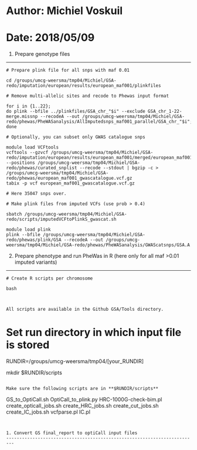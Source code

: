 # Author: Michiel Voskuil 

# Date: 2018/05/09

1. Prepare genotype files
---------------------------------------------------
```
# Prepare plink file for all snps with maf 0.01

cd /groups/umcg-weersma/tmp04/Michiel/GSA-redo/imputation/european/results/european_maf001/plinkfiles

# Remove multi-allelic sites and recode to Phewas input format

for i in {1..22}; 
do plink --bfile ../plinkfiles/GSA_chr_"$i" --exclude GSA_chr_1-22-merge.missnp --recodeA --out /groups/umcg-weersma/tmp04/Michiel/GSA-redo/phewas/PheWASanalysis/AllImputedsnps_maf001_parallel/GSA_chr_"$i";
done
```
```
# Optionally, you can subset only GWAS catalogue snps

module load VCFtools
vcftools --gzvcf /groups/umcg-weersma/tmp04/Michiel/GSA-redo/imputation/european/results/european_maf001/merged/european_maf001.vcf.gz --positions /groups/umcg-weersma/tmp04/Michiel/GSA-redo/phewas/curated_snplist --recode --stdout | bgzip -c > /groups/umcg-weersma/tmp04/Michiel/GSA-redo/phewas/european_maf001_gwascatalogue.vcf.gz
tabix -p vcf european_maf001_gwascatalogue.vcf.gz

# Here 35047 snps over.

# Make plink files from imputed VCFs (use prob > 0.4)

sbatch /groups/umcg-weersma/tmp04/Michiel/GSA-redo/scripts/imputedVCFtoPlinkS_gwascat.sh

module load plink
plink --bfile /groups/umcg-weersma/tmp04/Michiel/GSA-redo/phewas/plink/GSA --recodeA --out /groups/umcg-weersma/tmp04/Michiel/GSA-redo/phewas/PheWASanalysis/GWAScatsnps/GSA.A
```



2. Prepare phenotype and run PheWas in R (here only for all maf >0.01 imputed variants)
---------------------------------------------------

```
# Create R scripts per chromosome

bash 



All scripts are available in the Github GSA/Tools directory.

```
# Set run directory in which input file is stored
RUNDIR=/groups/umcg-weersma/tmp04/[your_RUNDIR]

mkdir $RUNDIR/scripts
```

Make sure the following scripts are in **$RUNDIR/scripts**
```
 GS_to_OptiCall.sh
 OptiCall_to_plink.py
 HRC-1000G-check-bim.pl
 create_opticall_jobs.sh
 create_HRC_jobs.sh
 create_cut_jobs.sh
 create_IC_jobs.sh
 vcfparse.pl
 IC.pl
```


1. Convert GS final_report to optiCall input files
-------------------------------------------------------------------------
